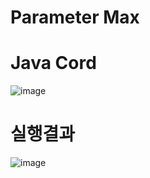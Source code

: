 # Parameter Max

# Java Cord
![image](https://user-images.githubusercontent.com/122009563/223638126-6fdf5f34-3043-4857-9126-b6a5cc2d8dd0.png)

# 실행결과
![image](https://user-images.githubusercontent.com/122009563/223638635-485624ba-3bd9-4df5-a53f-7c3d38c2e380.png)

